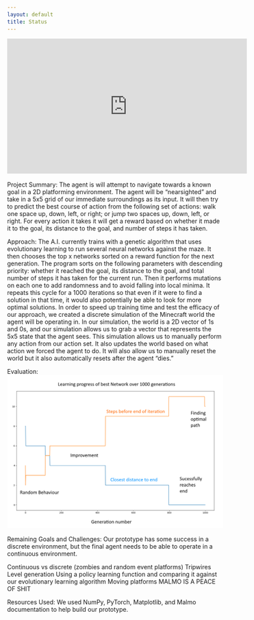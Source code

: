 ```yaml
---
layout: default
title: Status
---
```


<iframe width="560" height="315" src="https://www.youtube.com/embed/cmZiq2iNe1g" frameborder="0" allow="accelerometer; autoplay; encrypted-media; gyroscope; picture-in-picture" allowfullscreen></iframe>


Project Summary:
The agent is will attempt to navigate towards a known goal in a 2D platforming environment. The agent will be “nearsighted” and take in a 5x5 grid of our immediate surroundings as its input. It will then try to predict the best course of action from the following set of actions: walk one space up, down, left, or right; or jump two spaces up, down, left, or right. For every action it takes it will get a reward based on whether it made it to the goal, its distance to the goal, and number of steps it has taken. 

Approach:
The A.I. currently trains with a genetic algorithm that uses evolutionary learning to run several neural networks against the maze. It then chooses the top x networks sorted on a reward function  for the next generation. The program sorts on the following parameters with descending priority: whether it reached the goal, its distance to the goal, and total number of steps it has taken for the current run. Then it performs mutations on each one to add randomness and to avoid falling into local minima. It repeats this cycle for a 1000 iterations so that even if it were to find a solution in that time, it would also potentially be able to look for more optimal solutions. 
In order to speed up training time and test the efficacy of our approach, we created a discrete simulation of the Minecraft world the agent will be operating in. In our simulation, the world is a 2D vector of 1s and 0s, and our simulation allows us to grab a vector that represents the 5x5 state that the agent sees. This simulation allows us to manually perform any action from our action set. It also updates the world based on what action we forced the agent to do. It will also allow us to manually reset the world but it also automatically resets after the agent “dies.” 

Evaluation:
<img src="Evaluation Graph.png"></img>


Remaining Goals and Challenges:
	Our prototype has some success in a discrete environment, but the final agent needs to be able to operate in a continuous environment. 

Continuous vs discrete (zombies and random event platforms)
Tripwires
Level generation
Using a policy learning function and comparing it against our evolutionary learning algorithm
Moving platforms 
MALMO IS A PEACE OF SHIT

Resources Used:
We used NumPy, PyTorch, Matplotlib, and Malmo documentation to help build our prototype. 


